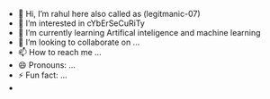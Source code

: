 - 👋 Hi, I’m rahul here also called as (legitmanic-07)
- 👀 I’m interested in cYbErSeCuRiTy
- 🌱 I’m currently learning Artifical inteligence and machine learning
- 💞️ I’m looking to collaborate on ...
- 📫 How to reach me ...
- 😄 Pronouns: ...
- ⚡ Fun fact: ...
- 
<!---
legitmanic-07/legitmanic-07 is a ✨ special ✨ repository because its `README.md` (this file) appears on your GitHub profile.
You can click the Preview link to take a look at your changes.
--->
